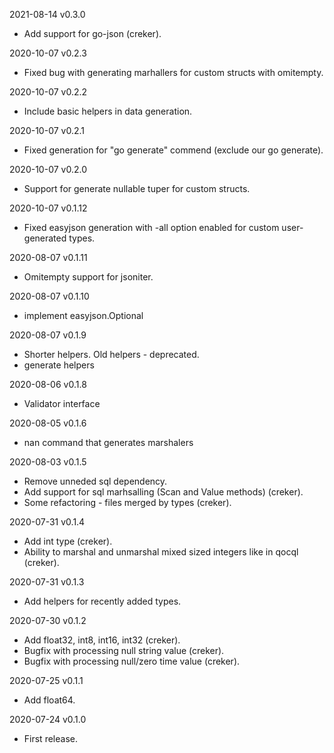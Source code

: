 2021-08-14 v0.3.0
- Add support for go-json (creker).

2020-10-07 v0.2.3
- Fixed bug with generating marhallers for custom structs with omitempty.

2020-10-07 v0.2.2
- Include basic helpers in data generation.

2020-10-07 v0.2.1
- Fixed generation for "go generate" commend (exclude our go generate).

2020-10-07 v0.2.0
- Support for generate nullable tuper for custom structs.

2020-10-07 v0.1.12
- Fixed easyjson generation with -all option enabled for custom user-generated types.

2020-08-07 v0.1.11
- Omitempty support for jsoniter.

2020-08-07 v0.1.10
- implement easyjson.Optional

2020-08-07 v0.1.9
- Shorter helpers. Old helpers - deprecated.
- generate helpers

2020-08-06 v0.1.8
- Validator interface

2020-08-05 v0.1.6
- nan command that generates marshalers

2020-08-03 v0.1.5
- Remove unneded sql dependency.
- Add support for sql marhsalling (Scan and Value methods) (creker).
- Some refactoring - files merged by types (creker).

2020-07-31 v0.1.4
- Add int type (creker).
- Ability to marshal and unmarshal mixed sized integers like in qocql (creker).

2020-07-31 v0.1.3
- Add helpers for recently added types.

2020-07-30 v0.1.2
- Add float32, int8, int16, int32 (creker).
- Bugfix with processing null string value (creker).
- Bugfix with processing null/zero time value (creker).

2020-07-25 v0.1.1
  - Add float64.

2020-07-24 v0.1.0
  - First release.
